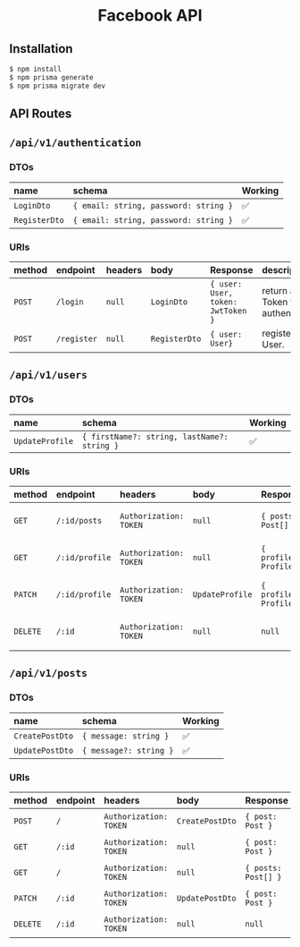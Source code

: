 <h1 align="center">
  Facebook API
</h1>

## Installation

```bash
$ npm install
$ npm prisma generate
$ npm prisma migrate dev
```


## API Routes

## `/api/v1/authentication`
### DTOs
| name          | schema                                | Working |
|:--------------|:--------------------------------------|:--------|
| `LoginDto`    | `{ email: string, password: string }` | ✅       |
| `RegisterDto` | `{ email: string, password: string }` | ✅       |

### URIs
| method | endpoint    | headers | body          | Response                          | description                            | Working |   
|:-------|:------------|:--------|:--------------|:----------------------------------|:---------------------------------------|:--------|
| `POST` | `/login`    | `null`  | `LoginDto`    | `{ user: User, token: JwtToken }` | return a JWT Token for authentication. | ✅       |
| `POST` | `/register` | `null`  | `RegisterDto` | `{ user: User}`                   | register a new User.                   | ✅       |

## `/api/v1/users`

### DTOs
| name            | schema                                      | Working  | 
|:----------------|:--------------------------------------------|----------|
| `UpdateProfile` | `{ firstName?: string, lastName?: string }` |  ✅      |

### URIs
| method   | endpoint       | headers                | body            | Response               | description                    | Working |
|:---------|:---------------|:-----------------------|:----------------|:-----------------------|:-------------------------------|:--------|
| `GET`    | `/:id/posts`   | `Authorization: TOKEN` | `null`          | `{ posts: Post[] }`    | return a list of User's posts. | ✅       |
| `GET`    | `/:id/profile` | `Authorization: TOKEN` | `null`          | `{ profile: Profile }` | return a User's profile.       | ✅       |
| `PATCH`  | `/:id/profile` | `Authorization: TOKEN` | `UpdateProfile` | `{ profile: Profile }` | update a User's profile.       | ✅       |
| `DELETE` | `/:id`         | `Authorization: TOKEN` | `null`          | `null`                 | delete an user by it's id.     | ✅       |

## `/api/v1/posts`

### DTOs
| name            | schema                 | Working | 
|:----------------|:-----------------------|---------|
| `CreatePostDto` | `{ message: string }`  | ✅       |
| `UpdatePostDto` | `{ message?: string }` | ✅       |

### URIs
| method   | endpoint | headers                | body            | Response            | description            | Working |
|:---------|:---------|:-----------------------|:----------------|:--------------------|:-----------------------|:--------|
| `POST`   | `/`      | `Authorization: TOKEN` | `CreatePostDto` | `{ post: Post }`    | create a new Post.     | ✅       |
| `GET`    | `/:id`   | `Authorization: TOKEN` | `null`          | `{ post: Post }`    | return a Post.         | ✅       |
| `GET`    | `/`      | `Authorization: TOKEN` | `null`          | `{ posts: Post[] }` | return a list of Post. | ✅       |
| `PATCH`  | `/:id`   | `Authorization: TOKEN` | `UpdatePostDto` | `{ post: Post }`    | update a Post.         | ✅       |
| `DELETE` | `/:id`   | `Authorization: TOKEN` | `null`          | `null`              | delete a Post.         | ✅       |

